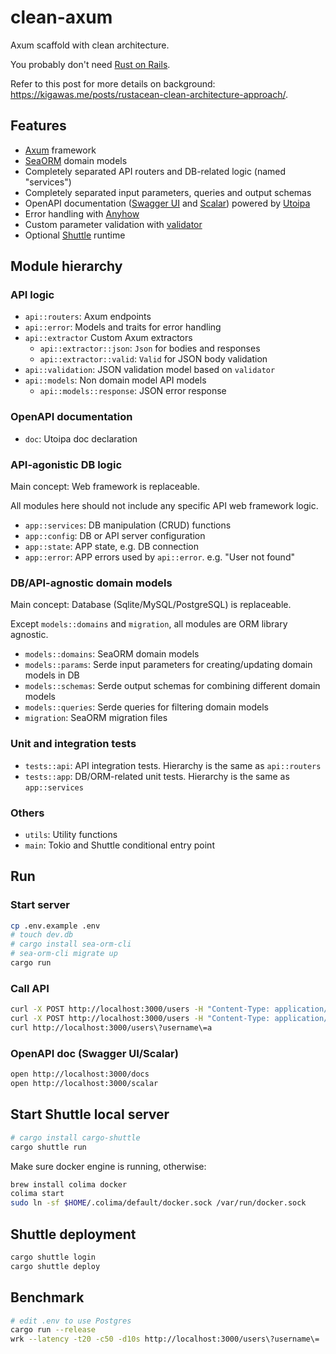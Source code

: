 # clean-axum

Axum scaffold with clean architecture.

You probably don't need [Rust on Rails](https://github.com/loco-rs/loco).

Refer to this post for more details on background: <https://kigawas.me/posts/rustacean-clean-architecture-approach/>.

## Features

- [Axum](https://github.com/tokio-rs/axum) framework
- [SeaORM](https://github.com/SeaQL/sea-orm) domain models
- Completely separated API routers and DB-related logic (named "services")
- Completely separated input parameters, queries and output schemas
- OpenAPI documentation ([Swagger UI](https://clean-axum.shuttleapp.rs/docs) and [Scalar](https://clean-axum.shuttleapp.rs/scalar)) powered by [Utoipa](https://github.com/juhaku/utoipa)
- Error handling with [Anyhow](https://github.com/dtolnay/anyhow)
- Custom parameter validation with [validator](https://github.com/Keats/validator)
- Optional [Shuttle](https://www.shuttle.rs/) runtime

## Module hierarchy

### API logic

- `api::routers`: Axum endpoints
- `api::error`: Models and traits for error handling
- `api::extractor` Custom Axum extractors
  - `api::extractor::json`: `Json` for bodies and responses
  - `api::extractor::valid`: `Valid` for JSON body validation
- `api::validation`: JSON validation model based on `validator`
- `api::models`: Non domain model API models
  - `api::models::response`: JSON error response

### OpenAPI documentation

- `doc`: Utoipa doc declaration

### API-agonistic DB logic

Main concept: Web framework is replaceable.

All modules here should not include any specific API web framework logic.

- `app::services`: DB manipulation (CRUD) functions
- `app::config`: DB or API server configuration
- `app::state`: APP state, e.g. DB connection
- `app::error`: APP errors used by `api::error`. e.g. "User not found"

### DB/API-agnostic domain models

Main concept: Database (Sqlite/MySQL/PostgreSQL) is replaceable.

Except `models::domains` and `migration`, all modules are ORM library agnostic.

- `models::domains`: SeaORM domain models
- `models::params`: Serde input parameters for creating/updating domain models in DB
- `models::schemas`: Serde output schemas for combining different domain models
- `models::queries`: Serde queries for filtering domain models
- `migration`: SeaORM migration files

### Unit and integration tests

- `tests::api`: API integration tests. Hierarchy is the same as `api::routers`
- `tests::app`: DB/ORM-related unit tests. Hierarchy is the same as `app::services`

### Others

- `utils`: Utility functions
- `main`: Tokio and Shuttle conditional entry point

## Run

### Start server

```bash
cp .env.example .env
# touch dev.db
# cargo install sea-orm-cli
# sea-orm-cli migrate up
cargo run
```

### Call API

```bash
curl -X POST http://localhost:3000/users -H "Content-Type: application/json" -d '{"username":"aaa"}'
curl -X POST http://localhost:3000/users -H "Content-Type: application/json" -d '{"username":"abc"}'
curl http://localhost:3000/users\?username\=a
```

### OpenAPI doc (Swagger UI/Scalar)

```bash
open http://localhost:3000/docs
open http://localhost:3000/scalar
```

## Start Shuttle local server

```bash
# cargo install cargo-shuttle
cargo shuttle run
```

Make sure docker engine is running, otherwise:

```bash
brew install colima docker
colima start
sudo ln -sf $HOME/.colima/default/docker.sock /var/run/docker.sock
```

## Shuttle deployment

```bash
cargo shuttle login
cargo shuttle deploy
```

## Benchmark

```bash
# edit .env to use Postgres
cargo run --release
wrk --latency -t20 -c50 -d10s http://localhost:3000/users\?username\=
```
